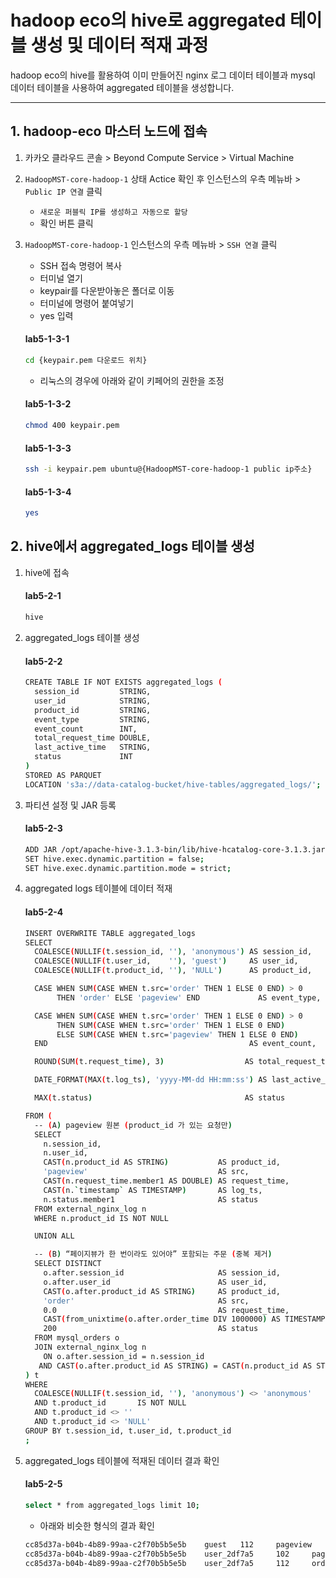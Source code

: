 # hadoop eco의 hive로 aggregated 테이블 생성 및 데이터 적재 과정

hadoop eco의 hive를 활용하여 이미 만들어진 nginx 로그 데이터 테이블과 mysql 데이터 테이블을 사용하여 aggregated 테이블을 생성합니다.

---
## 1. hadoop-eco 마스터 노드에 접속

1. 카카오 클라우드 콘솔 > Beyond Compute Service > Virtual Machine
2. `HadoopMST-core-hadoop-1` 상태 Actice 확인 후 인스턴스의 우측 메뉴바 > `Public IP 연결` 클릭

    - `새로운 퍼블릭 IP를 생성하고 자동으로 할당`
    - 확인 버튼 클릭

3. `HadoopMST-core-hadoop-1` 인스턴스의 우측 메뉴바 > `SSH 연결` 클릭

    - SSH 접속 명령어 복사
    - 터미널 열기
    - keypair를 다운받아놓은 폴더로 이동
    - 터미널에 명령어 붙여넣기
    - yes 입력

    #### **lab5-1-3-1**
    
    ```bash
    cd {keypair.pem 다운로드 위치}
    ```
    
    - 리눅스의 경우에 아래와 같이 키페어의 권한을 조정
    
    #### **lab5-1-3-2**
    
    ```bash
    chmod 400 keypair.pem
    ```
    
    #### **lab5-1-3-3**
    
    ```bash
    ssh -i keypair.pem ubuntu@{HadoopMST-core-hadoop-1 public ip주소}
    ```
    
    #### **lab5-1-3-4**
    
    ```bash
    yes
    ```

## 2. hive에서 aggregated_logs 테이블 생성

1. hive에 접속

    #### **lab5-2-1**

    ```bash
    hive
    ```

2. aggregated_logs 테이블 생성

    #### **lab5-2-2**

    ```bash
    CREATE TABLE IF NOT EXISTS aggregated_logs (
      session_id         STRING,
      user_id            STRING,
      product_id         STRING,
      event_type         STRING,
      event_count        INT,
      total_request_time DOUBLE,
      last_active_time   STRING,
      status             INT
    )
    STORED AS PARQUET
    LOCATION 's3a://data-catalog-bucket/hive-tables/aggregated_logs/';
    ```

3. 파티션 설정 및 JAR 등록

    #### **lab5-2-3**

    ```bash
    ADD JAR /opt/apache-hive-3.1.3-bin/lib/hive-hcatalog-core-3.1.3.jar;
    SET hive.exec.dynamic.partition = false;
    SET hive.exec.dynamic.partition.mode = strict;
    ```

4. aggregated logs 테이블에 데이터 적재

    #### **lab5-2-4**

    ```bash
    INSERT OVERWRITE TABLE aggregated_logs
    SELECT
      COALESCE(NULLIF(t.session_id, ''), 'anonymous') AS session_id,
      COALESCE(NULLIF(t.user_id,    ''), 'guest')     AS user_id,
      COALESCE(NULLIF(t.product_id, ''), 'NULL')      AS product_id,
    
      CASE WHEN SUM(CASE WHEN t.src='order' THEN 1 ELSE 0 END) > 0
           THEN 'order' ELSE 'pageview' END             AS event_type,
    
      CASE WHEN SUM(CASE WHEN t.src='order' THEN 1 ELSE 0 END) > 0
           THEN SUM(CASE WHEN t.src='order' THEN 1 ELSE 0 END)
           ELSE SUM(CASE WHEN t.src='pageview' THEN 1 ELSE 0 END)
      END                                             AS event_count,
    
      ROUND(SUM(t.request_time), 3)                  AS total_request_time,
    
      DATE_FORMAT(MAX(t.log_ts), 'yyyy-MM-dd HH:mm:ss') AS last_active_time,
    
      MAX(t.status)                                  AS status
    
    FROM (
      -- (A) pageview 원본 (product_id 가 있는 요청만)
      SELECT
        n.session_id,
        n.user_id,
        CAST(n.product_id AS STRING)           AS product_id,
        'pageview'                             AS src,
        CAST(n.request_time.member1 AS DOUBLE) AS request_time,
        CAST(n.`timestamp` AS TIMESTAMP)       AS log_ts,
        n.status.member1                       AS status
      FROM external_nginx_log n
      WHERE n.product_id IS NOT NULL
    
      UNION ALL
    
      -- (B) “페이지뷰가 한 번이라도 있어야” 포함되는 주문 (중복 제거)
      SELECT DISTINCT
        o.after.session_id                     AS session_id,
        o.after.user_id                        AS user_id,
        CAST(o.after.product_id AS STRING)     AS product_id,
        'order'                                AS src,
        0.0                                    AS request_time,
        CAST(from_unixtime(o.after.order_time DIV 1000000) AS TIMESTAMP) AS log_ts,
        200                                    AS status
      FROM mysql_orders o
      JOIN external_nginx_log n
        ON o.after.session_id = n.session_id
       AND CAST(o.after.product_id AS STRING) = CAST(n.product_id AS STRING)
    ) t
    WHERE
      COALESCE(NULLIF(t.session_id, ''), 'anonymous') <> 'anonymous'
      AND t.product_id       IS NOT NULL
      AND t.product_id <> ''
      AND t.product_id <> 'NULL'
    GROUP BY t.session_id, t.user_id, t.product_id
    ;
    ```

5. aggregated_logs 테이블에 적재된 데이터 결과 확인

    #### **lab5-2-5**

    ```bash
    select * from aggregated_logs limit 10;
    ```

    - 아래와 비슷한 형식의 결과 확인
   
    ```bash
    cc85d37a-b04b-4b89-99aa-c2f70b5b5e5b    guest   112     pageview        1       0.041   2025-06-29 06:19:09     200
    cc85d37a-b04b-4b89-99aa-c2f70b5b5e5b    user_2df7a5     102     pageview        1       0.012   2025-06-29 06:19:20    200
    cc85d37a-b04b-4b89-99aa-c2f70b5b5e5b    user_2df7a5     112     order   1       0.0     2025-06-29 06:19:26     200
    ```











